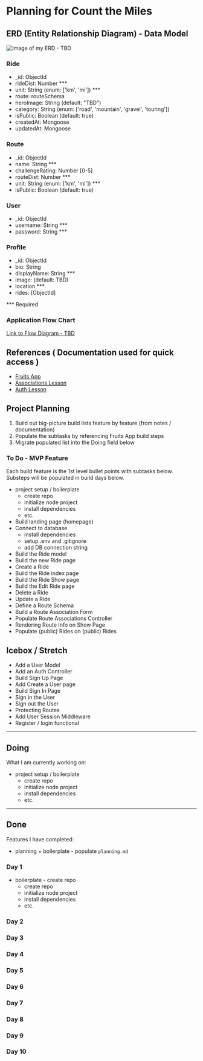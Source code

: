 # Planning for Count the Miles

## ERD (Entity Relationship Diagram) - Data Model

![image of my ERD - TBD ](#)

### Ride

- \_id: ObjectId
- rideDist: Number \*\*\*
- unit: String (enum: ['km', 'mi']) \*\*\*
- route: routeSchema
- heroImage: String (default: "TBD")
- category: String (enum: ['road', 'mountain', 'gravel', 'touring'])
- isPublic: Boolean (default: true)
- createdAt: Mongoose
- updatedAt: Mongoose

### Route

- \_id: ObjectId
- name: String \*\*\*
- challengeRating: Number [0-5]
- routeDist: Number \*\*\*
- unit: String (enum: ['km', 'mi']) \*\*\*
- isPublic: Boolean (default: true)

### User

- \_id: ObjectId
- username: String \*\*\*
- password: String \*\*\*

### Profile

- \_id: ObjectId
- bio: String
- displayName: String \*\*\*
- image: (default: TBD)
- location \*\*\*
- rides: [ObjectId]

\*\*\* Required

### Application Flow Chart

[Link to Flow Diagram - TBD](#)

## References ( Documentation used for quick access )

- [Fruits App](https://generalassembly.instructure.com/courses/393/pages/men-stack-crud-app-fruits?module_item_id=25674)
- [Associations Lesson](https://generalassembly.instructure.com/courses/393/pages/men-stack-embedding-related-data-fruits-app?module_item_id=49715)
- [Auth Lesson](https://generalassembly.instructure.com/courses/393/pages/men-stack-session-auth?module_item_id=25675)

## Project Planning

1. Build out big-picture build lists feature by feature (from notes / documentation)
1. Populate the subtasks by referencing Fruits App build steps
1. Migrate populated list into the Doing field below

### To Do - MVP Feature

Each build feature is the 1st level bullet points with subtasks below. Substeps will be populated in build days below.

- project setup / boilerplate
  - create repo
  - initialize node project
  - install dependencies
  - etc.
- Build landing page (homepage)
- Connect to database
  - install dependencies
  - setup .env and .gitignore
  - add DB connection string
- Build the Ride model
- Build the new Ride page
- Create a Ride
- Build the Ride index page
- Build the Ride Show page
- Build the Edit Ride page
- Delete a Ride
- Update a Ride
- Define a Route Schema
- Build a Route Association Form
- Populate Route Associations Controller
- Rendering Route Info on Show Page
- Populate (public) Rides on (public) Rides

## Icebox / Stretch

- Add a User Model
- Add an Auth Controller
- Build Sign Up Page
- Add Create a User page
- Build Sign In Page
- Sign in the User
- Sign out the User
- Protecting Routes
- Add User Session Middleware
- Register / login functional

---

## Doing

What I am currently working on:

- project setup / boilerplate
  - create repo
  - initialize node project
  - install dependencies
  - etc.

---

## Done

Features I have completed:

- planning + boilerplate - populate `planning.md`

### Day 1

- boilerplate - create repo
  - create repo
  - initialize node project
  - install dependencies
  - etc.

### Day 2

### Day 3

### Day 4

### Day 5

### Day 6

### Day 7

### Day 8

### Day 9

### Day 10
